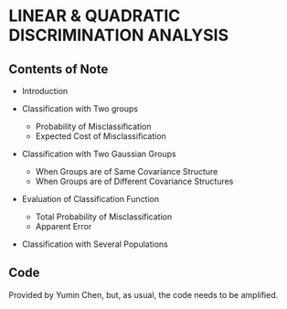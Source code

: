 # LINEAR & QUADRATIC DISCRIMINATION ANALYSIS

## Contents of Note

+ Introduction

+ Classification with Two groups
  + Probability of Misclassification
  + Expected Cost of Misclassification

+ Classification with Two Gaussian Groups
  + When Groups are of Same Covariance Structure
  + When Groups are of Different Covariance Structures

+ Evaluation of Classification Function
  + Total Probability of Misclassification
  + Apparent Error

+ Classification with Several Populations

## Code

Provided by Yumin Chen, but, as usual, the code needs to be amplified.